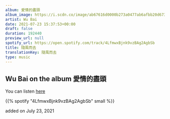 ```yaml
---
album: 愛情的盡頭
album_image: https://i.scdn.co/image/ab67616d0000b273a0477ab6afbb20d6732175c9
artist: Wu Bai
date: 2021-07-23 15:37:53+00:00
draft: false
duration: 192440
preview_url: null
spotify_url: https://open.spotify.com/track/4LfmwxBjnk9vzBAg2AgbSb
title: 隨風而去
translationKey: 隨風而去
type: music
---
```


## Wu Bai on the album 愛情的盡頭

You can listen [here](https://open.spotify.com/track/4LfmwxBjnk9vzBAg2AgbSb)

{{% spotify "4LfmwxBjnk9vzBAg2AgbSb" small %}}

added on July 23, 2021